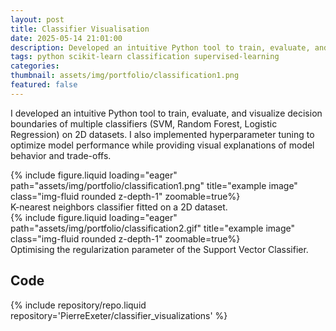 ```yaml
---
layout: post
title: Classifier Visualisation
date: 2025-05-14 21:01:00
description: Developed an intuitive Python tool to train, evaluate, and visualize decision boundaries of multiple classifiers (SVM, Random Forest, Logistic Regression) on 2D datasets. Implemented hyperparameter tuning to optimize model performance while providing visual explanations of model behavior and trade-offs.
tags: python scikit-learn classification supervised-learning
categories:
thumbnail: assets/img/portfolio/classification1.png
featured: false
---
```


I developed an intuitive Python tool to train, evaluate, and visualize decision boundaries of multiple classifiers (SVM, Random Forest, Logistic Regression) on 2D datasets. I also implemented hyperparameter tuning to optimize model performance while providing visual explanations of model behavior and trade-offs.


<div class="row">
    <div class="col-sm mt-3 mt-md-0">
        {% include figure.liquid loading="eager" path="assets/img/portfolio/classification1.png" title="example image" class="img-fluid rounded z-depth-1" zoomable=true%}
    </div>
</div>
<div class="caption">
    K-nearest neighbors classifier fitted on a 2D dataset.
</div>


<div class="row">
    <div class="col-sm mt-3 mt-md-0">
        {% include figure.liquid loading="eager" path="assets/img/portfolio/classification2.gif" title="example image" class="img-fluid rounded z-depth-1" zoomable=true%}
    </div>
</div>
<div class="caption">
    Optimising the regularization parameter of the Support Vector Classifier.
</div>


## Code

{% include repository/repo.liquid repository='PierreExeter/classifier_visualizations' %}



